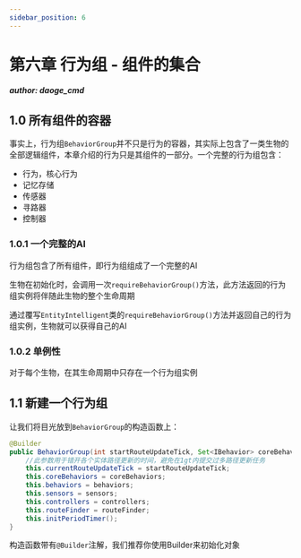 ```yaml
---
sidebar_position: 6
---
```


# 第六章 行为组 - 组件的集合

_**author: daoge_cmd**_

## 1.0 所有组件的容器

事实上，行为组```BehaviorGroup```并不只是行为的容器，其实际上包含了一类生物的全部逻辑组件，本章介绍的行为只是其组件的一部分。一个完整的行为组包含：

- 行为，核心行为
- 记忆存储
- 传感器
- 寻路器
- 控制器

### 1.0.1 一个完整的AI

行为组包含了所有组件，即行为组组成了一个完整的AI

生物在初始化时，会调用一次```requireBehaviorGroup()```方法，此方法返回的行为组实例将伴随此生物的整个生命周期

通过覆写```EntityIntelligent```类的```requireBehaviorGroup()```方法并返回自己的行为组实例，生物就可以获得自己的AI

### 1.0.2 单例性

对于每个生物，在其生命周期中只存在一个行为组实例

## 1.1 新建一个行为组

让我们将目光放到```BehaviorGroup```的构造函数上：

```java
@Builder
public BehaviorGroup(int startRouteUpdateTick, Set<IBehavior> coreBehaviors, Set<IBehavior> behaviors, Set<ISensor> sensors, Set<IController> controllers, SimpleRouteFinder routeFinder) {
    //此参数用于错开各个实体路径更新的时间，避免在1gt内提交过多路径更新任务
    this.currentRouteUpdateTick = startRouteUpdateTick;
    this.coreBehaviors = coreBehaviors;
    this.behaviors = behaviors;
    this.sensors = sensors;
    this.controllers = controllers;
    this.routeFinder = routeFinder;
    this.initPeriodTimer();
}
```

构造函数带有```@Builder```注解，我们推荐你使用Builder来初始化对象


